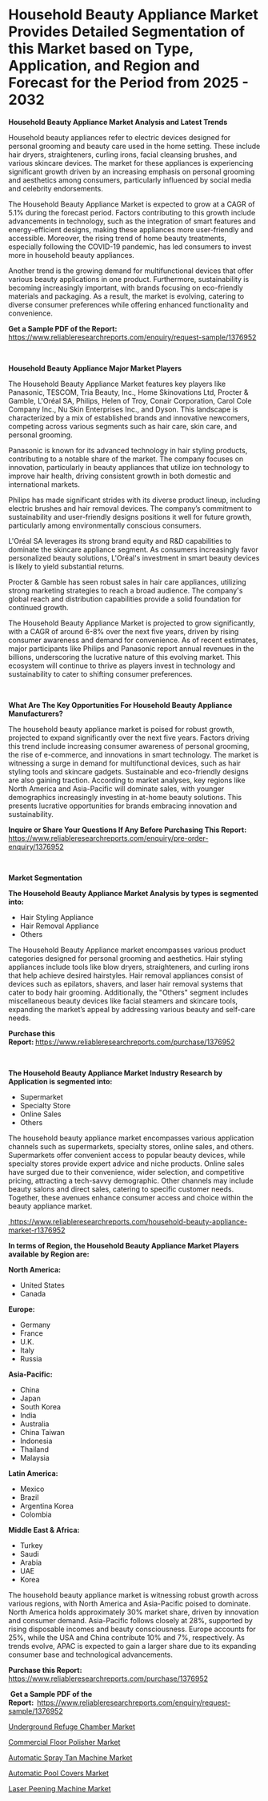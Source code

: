 <p><h1>Household Beauty Appliance Market Provides Detailed Segmentation of this Market based on Type, Application, and Region and Forecast for the Period from 2025 - 2032</h1></p><p><strong>Household Beauty Appliance Market Analysis and Latest Trends</strong></p>
<p><p>Household beauty appliances refer to electric devices designed for personal grooming and beauty care used in the home setting. These include hair dryers, straighteners, curling irons, facial cleansing brushes, and various skincare devices. The market for these appliances is experiencing significant growth driven by an increasing emphasis on personal grooming and aesthetics among consumers, particularly influenced by social media and celebrity endorsements. </p><p>The Household Beauty Appliance Market is expected to grow at a CAGR of 5.1% during the forecast period. Factors contributing to this growth include advancements in technology, such as the integration of smart features and energy-efficient designs, making these appliances more user-friendly and accessible. Moreover, the rising trend of home beauty treatments, especially following the COVID-19 pandemic, has led consumers to invest more in household beauty appliances. </p><p>Another trend is the growing demand for multifunctional devices that offer various beauty applications in one product. Furthermore, sustainability is becoming increasingly important, with brands focusing on eco-friendly materials and packaging. As a result, the market is evolving, catering to diverse consumer preferences while offering enhanced functionality and convenience.</p></p>
<p><strong>Get a Sample PDF of the Report:&nbsp;</strong> <a href="https://www.reliableresearchreports.com/enquiry/request-sample/1376952?utm_campaign=3093&utm_medium=2&utm_source=Github&utm_content=ia&utm_term=28032025&utm_id=household-beauty-appliance">https://www.reliableresearchreports.com/enquiry/request-sample/1376952</a></p>
<p>&nbsp;</p>
<p><strong>Household Beauty Appliance Major Market Players</strong></p>
<p><p>The Household Beauty Appliance Market features key players like Panasonic, TESCOM, Tria Beauty, Inc., Home Skinovations Ltd, Procter & Gamble, L'Oréal SA, Philips, Helen of Troy, Conair Corporation, Carol Cole Company Inc., Nu Skin Enterprises Inc., and Dyson. This landscape is characterized by a mix of established brands and innovative newcomers, competing across various segments such as hair care, skin care, and personal grooming.</p><p>Panasonic is known for its advanced technology in hair styling products, contributing to a notable share of the market. The company focuses on innovation, particularly in beauty appliances that utilize ion technology to improve hair health, driving consistent growth in both domestic and international markets.</p><p>Philips has made significant strides with its diverse product lineup, including electric brushes and hair removal devices. The company’s commitment to sustainability and user-friendly designs positions it well for future growth, particularly among environmentally conscious consumers.</p><p>L'Oréal SA leverages its strong brand equity and R&D capabilities to dominate the skincare appliance segment. As consumers increasingly favor personalized beauty solutions, L'Oréal's investment in smart beauty devices is likely to yield substantial returns.</p><p>Procter & Gamble has seen robust sales in hair care appliances, utilizing strong marketing strategies to reach a broad audience. The company's global reach and distribution capabilities provide a solid foundation for continued growth.</p><p>The Household Beauty Appliance Market is projected to grow significantly, with a CAGR of around 6-8% over the next five years, driven by rising consumer awareness and demand for convenience. As of recent estimates, major participants like Philips and Panasonic report annual revenues in the billions, underscoring the lucrative nature of this evolving market. This ecosystem will continue to thrive as players invest in technology and sustainability to cater to shifting consumer preferences.</p></p>
<p>&nbsp;</p>
<p><strong>What Are The Key Opportunities For Household Beauty Appliance Manufacturers?</strong></p>
<p><p>The household beauty appliance market is poised for robust growth, projected to expand significantly over the next five years. Factors driving this trend include increasing consumer awareness of personal grooming, the rise of e-commerce, and innovations in smart technology. The market is witnessing a surge in demand for multifunctional devices, such as hair styling tools and skincare gadgets. Sustainable and eco-friendly designs are also gaining traction. According to market analyses, key regions like North America and Asia-Pacific will dominate sales, with younger demographics increasingly investing in at-home beauty solutions. This presents lucrative opportunities for brands embracing innovation and sustainability.</p></p>
<p><strong>Inquire or Share Your Questions If Any Before Purchasing This Report:</strong> <a href="https://www.reliableresearchreports.com/enquiry/pre-order-enquiry/1376952?utm_campaign=3093&utm_medium=2&utm_source=Github&utm_content=ia&utm_term=28032025&utm_id=household-beauty-appliance">https://www.reliableresearchreports.com/enquiry/pre-order-enquiry/1376952</a></p>
<p>&nbsp;</p>
<p><strong>Market Segmentation</strong></p>
<p><strong>The Household Beauty Appliance Market Analysis by types is segmented into:</strong></p>
<p><ul><li>Hair Styling Appliance</li><li>Hair Removal Appliance</li><li>Others</li></ul></p>
<p><p>The Household Beauty Appliance market encompasses various product categories designed for personal grooming and aesthetics. Hair styling appliances include tools like blow dryers, straighteners, and curling irons that help achieve desired hairstyles. Hair removal appliances consist of devices such as epilators, shavers, and laser hair removal systems that cater to body hair grooming. Additionally, the "Others" segment includes miscellaneous beauty devices like facial steamers and skincare tools, expanding the market’s appeal by addressing various beauty and self-care needs.</p></p>
<p><strong>Purchase this Report:&nbsp;</strong><a href="https://www.reliableresearchreports.com/purchase/1376952?utm_campaign=3093&utm_medium=2&utm_source=Github&utm_content=ia&utm_term=28032025&utm_id=household-beauty-appliance">https://www.reliableresearchreports.com/purchase/1376952</a></p>
<p>&nbsp;</p>
<p><strong>The Household Beauty Appliance Market Industry Research by Application is segmented into:</strong></p>
<p><ul><li>Supermarket</li><li>Specialty Store</li><li>Online Sales</li><li>Others</li></ul></p>
<p><p>The household beauty appliance market encompasses various application channels such as supermarkets, specialty stores, online sales, and others. Supermarkets offer convenient access to popular beauty devices, while specialty stores provide expert advice and niche products. Online sales have surged due to their convenience, wider selection, and competitive pricing, attracting a tech-savvy demographic. Other channels may include beauty salons and direct sales, catering to specific customer needs. Together, these avenues enhance consumer access and choice within the beauty appliance market.</p></p>
<p><a href="https://www.reliableresearchreports.com/household-beauty-appliance-market-r1376952?utm_campaign=3093&utm_medium=2&utm_source=Github&utm_content=ia&utm_term=28032025&utm_id=household-beauty-appliance">&nbsp;https://www.reliableresearchreports.com/household-beauty-appliance-market-r1376952</a></p>
<p><strong>In terms of Region, the Household Beauty Appliance Market Players available by Region are:</strong></p>
<p>
    <p> <strong> North America: </strong>
        <ul>
            <li>United States</li>
            <li>Canada</li>
        </ul>
        </p> 
    <p> <strong> Europe: </strong>
        <ul>
            <li>Germany</li>
            <li>France</li>
            <li>U.K.</li>
            <li>Italy</li>
            <li>Russia</li>
        </ul>
        </p> 
    <p> <strong> Asia-Pacific: </strong>
        <ul>
            <li>China</li>
            <li>Japan</li>
            <li>South Korea</li>
            <li>India</li>
            <li>Australia</li>
            <li>China Taiwan</li>
            <li>Indonesia</li>
            <li>Thailand</li>
            <li>Malaysia</li>
        </ul>
        </p> 
    <p> <strong> Latin America: </strong>
        <ul>
            <li>Mexico</li>
            <li>Brazil</li>
            <li>Argentina Korea</li>
            <li>Colombia</li>
        </ul>
        </p> 
    <p> <strong> Middle East & Africa: </strong>
        <ul>
            <li>Turkey</li>
            <li>Saudi</li>
            <li>Arabia</li>
            <li>UAE</li>
            <li>Korea</li>
        </ul>
    </p>
    </p>
<p><p>The household beauty appliance market is witnessing robust growth across various regions, with North America and Asia-Pacific poised to dominate. North America holds approximately 30% market share, driven by innovation and consumer demand. Asia-Pacific follows closely at 28%, supported by rising disposable incomes and beauty consciousness. Europe accounts for 25%, while the USA and China contribute 10% and 7%, respectively. As trends evolve, APAC is expected to gain a larger share due to its expanding consumer base and technological advancements.</p></p>
<p><strong>Purchase this Report: </strong><a href="https://www.reliableresearchreports.com/purchase/1376952?utm_campaign=3093&utm_medium=2&utm_source=Github&utm_content=ia&utm_term=28032025&utm_id=household-beauty-appliance">https://www.reliableresearchreports.com/purchase/1376952</a></p>
<p>&nbsp;<strong>Get a Sample PDF of the Report:&nbsp;&nbsp;</strong><a href="https://www.reliableresearchreports.com/enquiry/request-sample/1376952?utm_campaign=3093&utm_medium=2&utm_source=Github&utm_content=ia&utm_term=28032025&utm_id=household-beauty-appliance">https://www.reliableresearchreports.com/enquiry/request-sample/1376952</a></p>
<p><strong></strong></p>
<p><p><a href="https://www.linkedin.com/pulse/future-underground-refuge-chamber-market-structural-insights-wm0ze?utm_campaign=3093&utm_medium=2&utm_source=Github&utm_content=ia&utm_term=28032025&utm_id=household-beauty-appliance">Underground Refuge Chamber Market</a></p><p><a href="https://www.linkedin.com/pulse/commercial-floor-polisher-market-sizeshare-recent-development-xqnxf?utm_campaign=3093&utm_medium=2&utm_source=Github&utm_content=ia&utm_term=28032025&utm_id=household-beauty-appliance">Commercial Floor Polisher Market</a></p><p><a href="https://www.linkedin.com/pulse/in-depth-analysis-size-automatic-spray-tan-machine-market-o7mze?utm_campaign=3093&utm_medium=2&utm_source=Github&utm_content=ia&utm_term=28032025&utm_id=household-beauty-appliance">Automatic Spray Tan Machine Market</a></p><p><a href="https://www.linkedin.com/pulse/industry-analysis-competitive-strategies-automatic-pool-vuxxf?utm_campaign=3093&utm_medium=2&utm_source=Github&utm_content=ia&utm_term=28032025&utm_id=household-beauty-appliance">Automatic Pool Covers Market</a></p><p><a href="https://www.linkedin.com/pulse/evaluating-laser-peening-machine-market-trends-growth-opportunities-rgwpe?utm_campaign=3093&utm_medium=2&utm_source=Github&utm_content=ia&utm_term=28032025&utm_id=household-beauty-appliance">Laser Peening Machine Market</a></p></p>